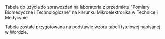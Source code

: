 Tabela do użycia do sprawozdań na laboratoria z przedmiotu "Pomiary Biomedyczne i Technologiczne" na kierunku Mikroelektronika w Technice i Medycynie

Tabela została przygotowana na podstawie wzoru tabeli tytułowej napisanej w Wordzie.
